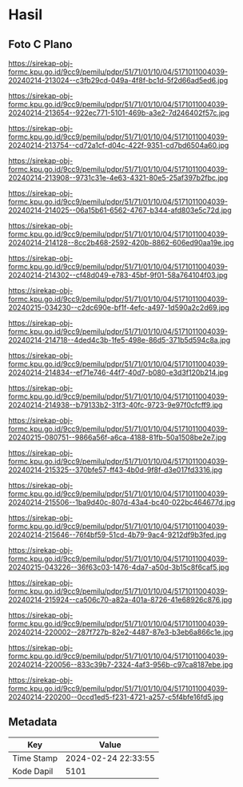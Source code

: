 # Hasil

## Foto C Plano

https://sirekap-obj-formc.kpu.go.id/9cc9/pemilu/pdpr/51/71/01/10/04/5171011004039-20240214-213024--c3fb29cd-049a-4f8f-bc1d-5f2d66ad5ed6.jpg

https://sirekap-obj-formc.kpu.go.id/9cc9/pemilu/pdpr/51/71/01/10/04/5171011004039-20240214-213654--922ec771-5101-469b-a3e2-7d246402f57c.jpg

https://sirekap-obj-formc.kpu.go.id/9cc9/pemilu/pdpr/51/71/01/10/04/5171011004039-20240214-213754--cd72a1cf-d04c-422f-9351-cd7bd6504a60.jpg

https://sirekap-obj-formc.kpu.go.id/9cc9/pemilu/pdpr/51/71/01/10/04/5171011004039-20240214-213908--9731c31e-4e63-4321-80e5-25af397b2fbc.jpg

https://sirekap-obj-formc.kpu.go.id/9cc9/pemilu/pdpr/51/71/01/10/04/5171011004039-20240214-214025--06a15b61-6562-4767-b344-afd803e5c72d.jpg

https://sirekap-obj-formc.kpu.go.id/9cc9/pemilu/pdpr/51/71/01/10/04/5171011004039-20240214-214128--8cc2b468-2592-420b-8862-606ed90aa19e.jpg

https://sirekap-obj-formc.kpu.go.id/9cc9/pemilu/pdpr/51/71/01/10/04/5171011004039-20240214-214302--cf48d049-e783-45bf-9f01-58a764104f03.jpg

https://sirekap-obj-formc.kpu.go.id/9cc9/pemilu/pdpr/51/71/01/10/04/5171011004039-20240215-034230--c2dc690e-bf1f-4efc-a497-1d590a2c2d69.jpg

https://sirekap-obj-formc.kpu.go.id/9cc9/pemilu/pdpr/51/71/01/10/04/5171011004039-20240214-214718--4ded4c3b-1fe5-498e-86d5-371b5d594c8a.jpg

https://sirekap-obj-formc.kpu.go.id/9cc9/pemilu/pdpr/51/71/01/10/04/5171011004039-20240214-214834--ef71e746-44f7-40d7-b080-e3d3f120b214.jpg

https://sirekap-obj-formc.kpu.go.id/9cc9/pemilu/pdpr/51/71/01/10/04/5171011004039-20240214-214938--b79133b2-31f3-40fc-9723-9e97f0cfcff9.jpg

https://sirekap-obj-formc.kpu.go.id/9cc9/pemilu/pdpr/51/71/01/10/04/5171011004039-20240215-080751--9866a56f-a6ca-4188-81fb-50a1508be2e7.jpg

https://sirekap-obj-formc.kpu.go.id/9cc9/pemilu/pdpr/51/71/01/10/04/5171011004039-20240214-215325--370bfe57-ff43-4b0d-9f8f-d3e017fd3316.jpg

https://sirekap-obj-formc.kpu.go.id/9cc9/pemilu/pdpr/51/71/01/10/04/5171011004039-20240214-215506--1ba9d40c-807d-43a4-bc40-022bc464677d.jpg

https://sirekap-obj-formc.kpu.go.id/9cc9/pemilu/pdpr/51/71/01/10/04/5171011004039-20240214-215646--76f4bf59-51cd-4b79-9ac4-9212df9b3fed.jpg

https://sirekap-obj-formc.kpu.go.id/9cc9/pemilu/pdpr/51/71/01/10/04/5171011004039-20240215-043226--36f63c03-1476-4da7-a50d-3b15c8f6caf5.jpg

https://sirekap-obj-formc.kpu.go.id/9cc9/pemilu/pdpr/51/71/01/10/04/5171011004039-20240214-215924--ca506c70-a82a-401a-8726-41e68926c876.jpg

https://sirekap-obj-formc.kpu.go.id/9cc9/pemilu/pdpr/51/71/01/10/04/5171011004039-20240214-220002--287f727b-82e2-4487-87e3-b3eb6a866c1e.jpg

https://sirekap-obj-formc.kpu.go.id/9cc9/pemilu/pdpr/51/71/01/10/04/5171011004039-20240214-220056--833c39b7-2324-4af3-956b-c97ca8187ebe.jpg

https://sirekap-obj-formc.kpu.go.id/9cc9/pemilu/pdpr/51/71/01/10/04/5171011004039-20240214-220200--0ccd1ed5-f231-4721-a257-c5f4bfe16fd5.jpg


## Metadata

| Key        | Value               |
| ---------- | ------------------- |
| Time Stamp | 2024-02-24 22:33:55 |
| Kode Dapil | 5101                |



